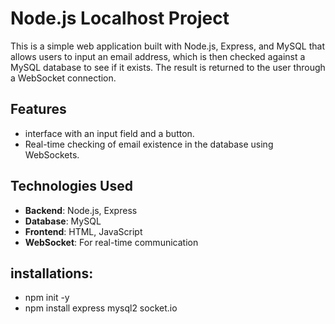 # Node.js Localhost Project

This is a simple web application built with Node.js, Express, and MySQL that allows users to input an email address, 
which is then checked against a MySQL database to see if it exists. The result is returned to the user through a WebSocket connection.

## Features

- interface with an input field and a button.
- Real-time checking of email existence in the database using WebSockets.

## Technologies Used

- **Backend**: Node.js, Express
- **Database**: MySQL
- **Frontend**: HTML, JavaScript
- **WebSocket**: For real-time communication

## installations:

- npm init -y
- npm install express mysql2 socket.io
